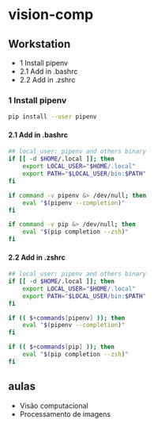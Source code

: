 # vision-comp

## Workstation
 - 1 Install pipenv
 - 2.1 Add in .bashrc
 - 2.2 Add in .zshrc

### 1 Install pipenv
```bash
pip install --user pipenv
```

#### 2.1 Add in .bashrc
```bash
## local_user: pipenv and others binary
if [[ -d $HOME/.local ]]; then
    export LOCAL_USER="$HOME/.local"
    export PATH="$LOCAL_USER/bin:$PATH"
fi

if command -v pipenv &> /dev/null; then
    eval "$(pipenv --completion)"
fi

if command -v pip &> /dev/null; then
    eval "$(pip completion --zsh)"
fi
```

#### 2.2 Add in .zshrc
```zsh
## local_user: pipenv and others binary
if [[ -d $HOME/.local ]]; then
    export LOCAL_USER="$HOME/.local"
    export PATH="$LOCAL_USER/bin:$PATH"
fi

if (( $+commands[pipenv] )); then
    eval "$(pipenv --completion)"
fi

if (( $+commands[pip] )); then
    eval "$(pip completion --zsh)"
fi
```

## aulas
 - Visão computacional
 - Processamento de imagens
